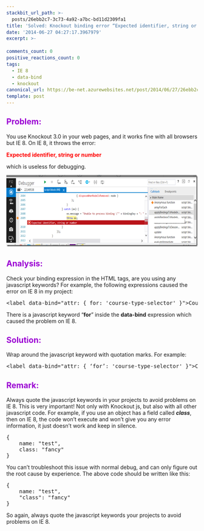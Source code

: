 ```yaml
---
stackbit_url_path: >-
  posts/26ebb2c7-3c73-4a92-a7bc-bd11d2309fa1
title: 'Solved: Knockout binding error “Expected identifier, string or number” on IE 8'
date: '2014-06-27 04:27:17.3967979'
excerpt: >-
  
comments_count: 0
positive_reactions_count: 0
tags: 
  - IE 8
  - data-bind
  - knockout
canonical_url: https://be-net.azurewebsites.net/post/2014/06/27/26ebb2c7-3c73-4a92-a7bc-bd11d2309fa1
template: post
---
```

<h2><font color="#9b00d3">Problem:</font></h2>  <p>You use Knockout 3.0 in your web pages, and it works fine with all browsers but IE 8. On IE 8, it throws the error:</p>  <p><strong><font color="#ff0000">Expected identifier, string or number</font></strong></p>  <p>which is useless for debugging.</p>  <p><a href="https://raw.githubusercontent.com/Jeff-Tian/blogengine.net/master/Source/BlogEngine/BlogEngine.NET/App_Data/files/image_630.png"><img title="Expected identifier, string or number" style="border-top: 0px; border-right: 0px; background-image: none; border-bottom: 0px; padding-top: 0px; padding-left: 0px; border-left: 0px; display: inline; padding-right: 0px" border="0" alt="Expected identifier, string or number" src="https://raw.githubusercontent.com/Jeff-Tian/blogengine.net/master/Source/BlogEngine/BlogEngine.NET/App_Data/files/image_thumb_348.png" width="672" height="188" /></a></p>  <h2><font color="#9b00d3">Analysis:</font></h2>  <p>Check your binding expression in the HTML tags, are you using any javascript keywords? For example, the following expressions caused the error on IE 8 in my project:</p>  <pre class="brush: html">&lt;label data-bind=&quot;attr: { for: 'course-type-selector' }&quot;&gt;Course Type: &lt;/label&gt;</pre>

<p>There is a javascript keyword “<strong>for</strong>” inside the <strong>data-bind</strong> expression which caused the problem on IE 8.</p>

<h2><font color="#9b00d3">Solution:</font></h2>

<p>Wrap around the javascript keyword with quotation marks. For example:</p>

<pre class="brush: html">&lt;label data-bind=&quot;attr: { ‘for’: 'course-type-selector' }&quot;&gt;Course Type: &lt;/label&gt;</pre>

<h2><font color="#9b00d3">Remark:</font></h2>

<p>Always quote the javascript keywords in your projects to avoid problems on IE 8. This is very important! Not only with Knockout js, but also with all other javascript code. For example, if you use an object has a field called <strong><em>class</em></strong>, then on IE 8, the code won’t execute and won’t give you any error information, it just doesn’t work and keep in silence. </p>

<pre class="brush: javascript">{
	name: &quot;test&quot;,
	class: &quot;fancy&quot;
}</pre>

<p>You can’t troubleshoot this issue with normal debug, and can only figure out the root cause by experience. The above code should be written like this:</p>

<pre class="brush: javascript">{
	name: &quot;test&quot;,
	&quot;class&quot;: &quot;fancy&quot;
}</pre>

<p>So again, always quote the javascript keywords your projects to avoid problems on IE 8.</p>